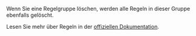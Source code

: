 Wenn Sie eine Regelgruppe löschen, werden alle Regeln in dieser Gruppe ebenfalls gelöscht.

Lesen Sie mehr über Regeln in der [offiziellen Dokumentation](https://docs.firefly-iii.org/advanced-concepts/rules).